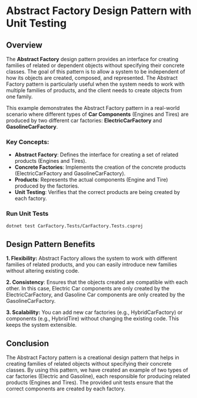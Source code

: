 # Abstract Factory Design Pattern with Unit Testing

## Overview

The **Abstract Factory** design pattern provides an interface for creating families of related or dependent objects without specifying their concrete classes. The goal of this pattern is to allow a system to be independent of how its objects are created, composed, and represented. The Abstract Factory pattern is particularly useful when the system needs to work with multiple families of products, and the client needs to create objects from one family.

This example demonstrates the Abstract Factory pattern in a real-world scenario where different types of **Car Components** (Engines and Tires) are produced by two different car factories: **ElectricCarFactory** and **GasolineCarFactory**.

### Key Concepts:
- **Abstract Factory**: Defines the interface for creating a set of related products (Engines and Tires).
- **Concrete Factories**: Implements the creation of the concrete products (ElectricCarFactory and GasolineCarFactory).
- **Products**: Represents the actual components (Engine and Tire) produced by the factories.
- **Unit Testing**: Verifies that the correct products are being created by each factory.

### Run Unit Tests

```bash
dotnet test CarFactory.Tests/CarFactory.Tests.csproj
```

## Design Pattern Benefits

**1. Flexibility:**
    Abstract Factory allows the system to work with different families of related products, and you can easily introduce new families without altering existing code.

**2. Consistency**:
    Ensures that the objects created are compatible with each other. In this case, Electric Car components are only created by the ElectricCarFactory, and Gasoline Car components are only created by the GasolineCarFactory.

**3. Scalability:**
    You can add new car factories (e.g., HybridCarFactory) or components (e.g., HybridTire) without changing the existing code. This keeps the system extensible.

## Conclusion

The Abstract Factory pattern is a creational design pattern that helps in creating families of related objects without specifying their concrete classes. By using this pattern, we have created an example of two types of car factories (Electric and Gasoline), each responsible for producing related products (Engines and Tires). The provided unit tests ensure that the correct components are created by each factory.